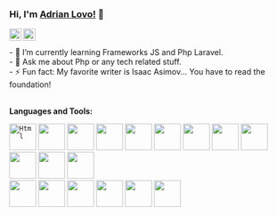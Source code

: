 ### Hi, I'm [Adrian Lovo!](https://adrianlovo.github.io/) 👋

<a href="https://www.facebook.com/adrian.humberto.12/">
  <img align="left" alt="Pawan's Facebook" width="22px" src="https://cdn.jsdelivr.net/npm/simple-icons@v3/icons/facebook.svg" />
</a>
<a href="https://github.com/adrianlovo">
  <img align="left" alt="Pawan's Github" width="22px" src="https://cdn.jsdelivr.net/npm/simple-icons@v3/icons/github.svg" />
</a>
<br>
<br>
- 🌱 I’m currently learning Frameworks JS and Php Laravel.
<br>
- 💬 Ask me about Php or any tech related stuff.
<br>
- ⚡ Fun fact: My favorite writer is Isaac Asimov... You have to read the foundation!
<br>
<br>

**Languages and Tools:**  

<code><img height="48" src="https://adrianlovo.github.io/Resources/img/Lenguajes/html.png" title="Html"></code>
<code><img height="48" src="https://adrianlovo.github.io/Resources/img/Lenguajes/css.png"></code>
<code><img height="48" src="https://adrianlovo.github.io/Resources/img/Lenguajes/bootstrap.png"></code>
<code><img height="48" src="https://adrianlovo.github.io/Resources/img/Lenguajes/javascript.png"></code>
<code><img height="48" src="https://adrianlovo.github.io/Resources/img/Lenguajes/jquery.png"></code>
<code><img height="48" src="https://adrianlovo.github.io/Resources/img/Lenguajes/vue.png"></code>
<code><img height="48" src="https://adrianlovo.github.io/Resources/img/Lenguajes/php.png"></code>
<code><img height="48" src="https://adrianlovo.github.io/Resources/img/Lenguajes/laravel.png"></code>
<code><img height="48" src="https://adrianlovo.github.io/Resources/img/Lenguajes/javase.png"></code>
<code><img height="48" src="https://adrianlovo.github.io/Resources/img/Lenguajes/javaee.png"></code>
<code><img height="48" src="https://adrianlovo.github.io/Resources/img/Lenguajes/vscode.png"></code>
<code><img height="48" src="https://adrianlovo.github.io/Resources/img/Lenguajes/c.png"></code>
<br>
<code><img height="48" src="https://adrianlovo.github.io/Resources/img/Lenguajes/db2.png"></code>
<code><img height="48" src="https://adrianlovo.github.io/Resources/img/Lenguajes/mysql.png"></code>
<code><img height="48" src="https://adrianlovo.github.io/Resources/img/Lenguajes/postgressql.png"></code>
<code><img height="48" src="https://adrianlovo.github.io/Resources/img/Lenguajes/sqlserver.png"></code>
<code><img height="48" src="https://adrianlovo.github.io/Resources/img/Lenguajes/windows.png"></code>
<code><img height="48" src="https://adrianlovo.github.io/Resources/img/Lenguajes/ubuntu.png"></code>



